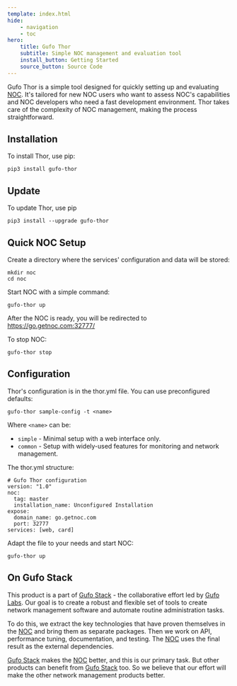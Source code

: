 ```yaml
---
template: index.html
hide:
    - navigation
    - toc
hero:
    title: Gufo Thor
    subtitle: Simple NOC management and evaluation tool
    install_button: Getting Started
    source_button: Source Code
---
```

Gufo Thor is a simple tool designed for quickly setting up and evaluating [NOC][NOC].
It's tailored for new NOC users who want to assess NOC's capabilities and NOC developers 
who need a fast development environment. Thor takes care of the complexity of NOC management, 
making the process straightforward.

## Installation

To install Thor, use pip:

```
pip3 install gufo-thor
```

## Update

To update Thor, use pip

```
pip3 install --upgrade gufo-thor
```

## Quick NOC Setup

Create a directory where the services' configuration and data will be stored:

```
mkdir noc
cd noc
```

Start NOC with a simple command:

```
gufo-thor up
```

After the NOC is ready, you will be redirected to https://go.getnoc.com:32777/

To stop NOC:

```
gufo-thor stop
```

## Configuration

Thor's configuration is in the thor.yml file. You can use preconfigured defaults:

```
gufo-thor sample-config -t <name>
```

Where `<name>` can be:

* `simple` - Minimal setup with a web interface only.
* `common` - Setup with widely-used features for monitoring and network management.

The thor.yml structure:
```
# Gufo Thor configuration
version: "1.0"
noc:
  tag: master
  installation_name: Unconfigured Installation
expose:
  domain_name: go.getnoc.com
  port: 32777
services: [web, card]
```

Adapt the file to your needs and start NOC:

```
gufo-thor up
```

## On Gufo Stack

This product is a part of [Gufo Stack][Gufo Stack] - the collaborative effort 
led by [Gufo Labs][Gufo Labs]. Our goal is to create a robust and flexible 
set of tools to create network management software and automate 
routine administration tasks.

To do this, we extract the key technologies that have proven themselves 
in the [NOC][NOC] and bring them as separate packages. Then we work on API,
performance tuning, documentation, and testing. The [NOC][NOC] uses the final result
as the external dependencies.

[Gufo Stack][Gufo Stack] makes the [NOC][NOC] better, and this is our primary task. But other products
can benefit from [Gufo Stack][Gufo Stack] too. So we believe that our effort will make 
the other network management products better.

[Gufo Labs]: https://gufolabs.com/
[Gufo Stack]: https://gufolabs.com/products/gufo-stack/
[NOC]: https://getnoc.com/